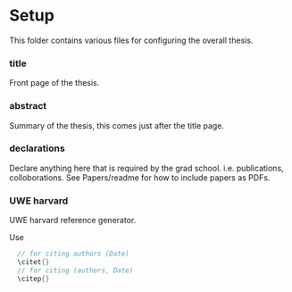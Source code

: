# Setup

This folder contains various files for configuring the overall thesis.

### title

Front page of the thesis.

### abstract

Summary of the thesis, this comes just after the title page.


### declarations

Declare anything here that is required by the grad school. i.e. publications, colloborations. See Papers/readme for how to include papers as PDFs.

### UWE harvard

UWE harvard reference generator.

Use

```cpp
  // for citing authors (Date)
  \citet{}
  // for citing (authors, Date)
  \citep{}
```
